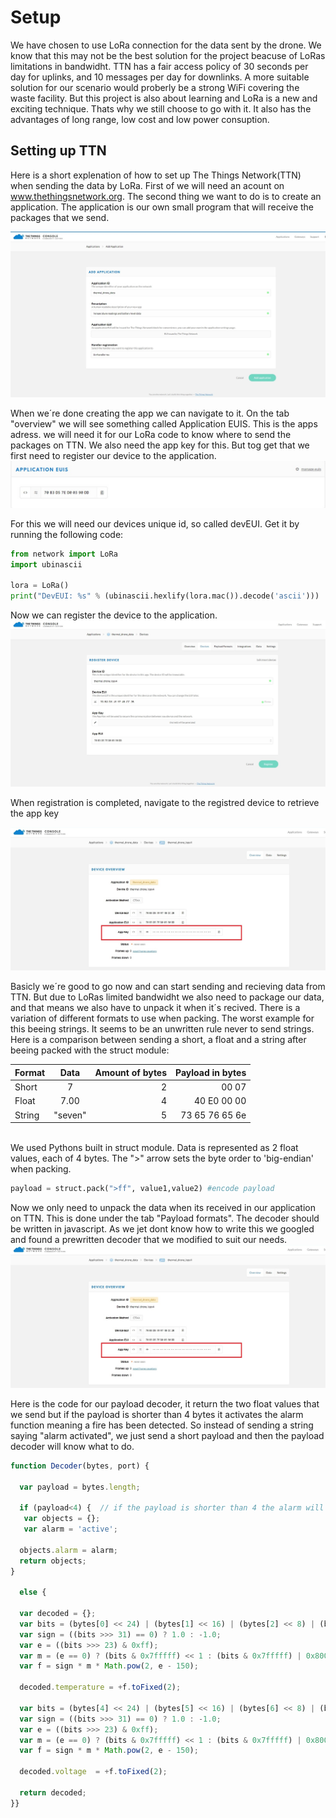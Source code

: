 # Setup
We have chosen to use LoRa connection for the data sent by the drone. We know that this may not be the best solution for the project beacuse of LoRas limitations in bandwidht. TTN has a fair access policy of 30 seconds per day for uplinks, and 10 messages per day for downlinks. A more suitable solution for our scenario would proberly be a strong WiFi covering the 
waste facility. But this project is also about learning and LoRa is a new and exciting technique. Thats why we still choose to go with it. It also has the advantages of long range, low cost and low power consuption.


## Setting up TTN
Here is a short explenation of how to set up The Things Network(TTN) when sending the data by LoRa.
First of we will need an acount on www.thethingsnetwork.org.
The second thing we want to do is to create an application. The application is our own small program that will receive the packages that we send.

![Adding new application](/doc/img/TTN1.jpg "Adding new application")

When we´re done creating the app we can navigate to it. On the tab "overview" we will see something called Application EUIS. This is the apps adress. we will need it for our LoRa code to know where to send the packages on TTN. We also need the app key for this. But tog get that we first need to register our device to the application.
![app eui](/doc/img/TTN2.jpg "app eui")

For this we will need our devices unique id, so called devEUI. Get it by running the following code:
```python
from network import LoRa
import ubinascii

lora = LoRa()
print("DevEUI: %s" % (ubinascii.hexlify(lora.mac()).decode('ascii')))
```

Now we can register the device to the application.
![Register device](/doc/img/TTN3.jpg "Register device")

When registration is completed, navigate to the registred device to retrieve the app key


![app key](/doc/img/TTN4.jpg "app key")


Basicly we´re good to go now and can start sending and recieving data from TTN. But due to LoRas limited bandwidht we also need to package our data, and that means we also have to unpack it when it´s recived. There is a variation of different formats to use when packing. The worst example for this beeing strings. It seems to be an unwritten rule never to send strings. Here is a comparison between sending a short, a float and a string after beeing packed with the struct module:

| Format      | Data |Amount of bytes|  Payload in bytes  |
|:------------- |:---------------:| -------------:|----------:|
| Short |7           |2| 00 07         |
|Float|7.00|4|       40 E0 00 00|
|String|"seven"|5| 73 65 76 65 6e |

</BR>
We used Pythons built in struct module.
Data is represented as 2 float values, each of 4 bytes. The ">" arrow sets the byte order to 'big-endian' when packing.

```python
payload = struct.pack(">ff", value1,value2) #encode payload
```

Now we only need to unpack the data when its received in our application on TTN.
This is done under the tab "Payload formats". The decoder should be written in javascript. As we jet dont know how to write this we googled and found a prewritten decoder that we modified to suit our needs.
![Payload decoder](/doc/img/TTN4.jpg "Payload decoder")

Here is the code for our payload decoder, it return the two float values that we send but if the payload is shorter than 4 bytes it activates the alarm function meaning a fire has been detected. So instead of sending a string saying "alarm activated", we just send a short payload and then the payload decoder will know what to do. 
```javascript
function Decoder(bytes, port) {
  
  var payload = bytes.length;
  
  if (payload<4) {  // if the payload is shorter than 4 the alarm will be set off
   var objects = {};
   var alarm = 'active'; 
  
  objects.alarm = alarm;
  return objects;
}

  else {
  
  var decoded = {};
  var bits = (bytes[0] << 24) | (bytes[1] << 16) | (bytes[2] << 8) | (bytes[3]);
  var sign = ((bits >>> 31) == 0) ? 1.0 : -1.0;
  var e = ((bits >>> 23) & 0xff);
  var m = (e == 0) ? (bits & 0x7fffff) << 1 : (bits & 0x7fffff) | 0x800000;
  var f = sign * m * Math.pow(2, e - 150);

  decoded.temperature = +f.toFixed(2);

  var bits = (bytes[4] << 24) | (bytes[5] << 16) | (bytes[6] << 8) | (bytes[7]);
  var sign = ((bits >>> 31) == 0) ? 1.0 : -1.0;
  var e = ((bits >>> 23) & 0xff);
  var m = (e == 0) ? (bits & 0x7fffff) << 1 : (bits & 0x7fffff) | 0x800000;
  var f = sign * m * Math.pow(2, e - 150);

  decoded.voltage  = +f.toFixed(2);

  return decoded;
}}

```







